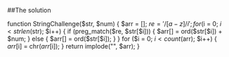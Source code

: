 <!-- Have the function StringChallenge(str,num) take the str parameter and perform a 
Caesar Cipher shift on it using the num parameter as the shifting number. 
A Caesar Cipher works by shifting each letter in the string N places in 
the alphabet (in this case N will be num). Punctuation, spaces, and capitalization 
should remain intact. For example if the string is "Caesar Cipher" and num is 2 
the output should be "Ecguct Ekrjgt".
Once your function is working, take the final output string and concatenate 
it with your ChallengeToken, and then replace every third character with an X. 

Your ChallengeToken: 67kseucpjbd
Examples

Input: "Hello" & num = 4 
Output: Lipps 
Final Output: LiXpsX7kXeuXpjXd

Input: "abc" & num = 0 
Output: abc 
Final Output: abX67XseXcpXbd -->


##The solution

function StringChallenge($str, $num) {
    $arr = [];
    $re = '/[a-z]/i';
    for ($i = 0; $i < strlen($str); $i++) {
        if (preg_match($re, $str[$i])) {
            $arr[] = ord($str[$i]) + $num;
        } else {
            $arr[] = ord($str[$i]);
        }
    }
    for ($i = 0; $i < count($arr); $i++) {
        $arr[$i] = chr($arr[$i]);
    }
    return implode("", $arr);
}

